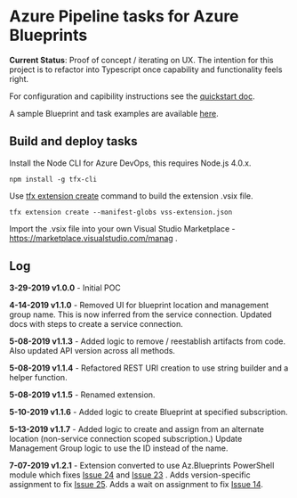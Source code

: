 # Azure Pipeline tasks for Azure Blueprints

**Current Status**: Proof of concept / iterating on UX. The intention for this project is to refactor into Typescript once capability and functionality feels right.

For configuration and capibility instructions see the [quickstart doc](./docs/quickstart.md).

A sample Blueprint and task examples are available [here](https://github.com/neilpeterson/blueprint-example).

## Build and deploy tasks

Install the Node CLI for Azure DevOps, this requires Node.js 4.0.x.

```
npm install -g tfx-cli
```

Use [tfx extension create](https://docs.microsoft.com/en-us/azure/devops/extend/get-started/node?WT.mc_id=none-github-nepeters&view=azure-devops) command to build the extension .vsix file.

```
tfx extension create --manifest-globs vss-extension.json
```

Import the .vsix file into your own Visual Studio Marketplace - https://marketplace.visualstudio.com/manag .

## Log

**3-29-2019 v1.0.0** - Initial POC

**4-14-2019 v1.1.0** - Removed UI for blueprint location and management group name. This is now inferred from the service connection. Updated docs with steps to create a service connection.

**5-08-2019 v1.1.3** - Added logic to remove / reestablish artifacts from code. Also updated API version across all methods.

**5-08-2019 v1.1.4** - Refactored REST URI creation to use string builder and a helper function.

**5-08-2019 v1.1.5** - Renamed extension.

**5-10-2019 v1.1.6** - Added logic to create Blueprint at specified subscription.

**5-13-2019 v1.1.7** - Added logic to create and assign from an alternate location (non-service connection scoped subscription.) Update Management Group logic to use the ID instead of the name.

**7-07-2019 v1.2.1** - Extension converted to use Az.Blueprints PowerShell module which fixes [Issue 24](https://github.com/neilpeterson/azure-blueprints-pipeline-tasks/issues/24) and [Issue 23](https://github.com/neilpeterson/azure-blueprints-pipeline-tasks/issues/23) . Adds version-specific assignment to fix [Issue 25](https://github.com/neilpeterson/azure-blueprints-pipeline-tasks/issues/25). Adds a wait on assignment to fix [Issue 14](https://github.com/neilpeterson/azure-blueprints-pipeline-tasks/issues/14).